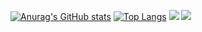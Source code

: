 [![Anurag's GitHub stats](https://github-readme-stats.vercel.app/api?username=steola6554&count_private=true&show_icons=true&theme=radical)](https://github.com/anuraghazra/github-readme-stats)
[![Top Langs](https://github-readme-stats.vercel.app/api/top-langs/?username=steola6554)](https://github.com/anuraghazra/github-readme-stats)
![](http://github-profile-summary-cards.vercel.app/api/cards/repos-per-language?username=steola6554&theme=default)
![](http://github-profile-summary-cards.vercel.app/api/cards/most-commit-language?username=steola6554&theme=default)
